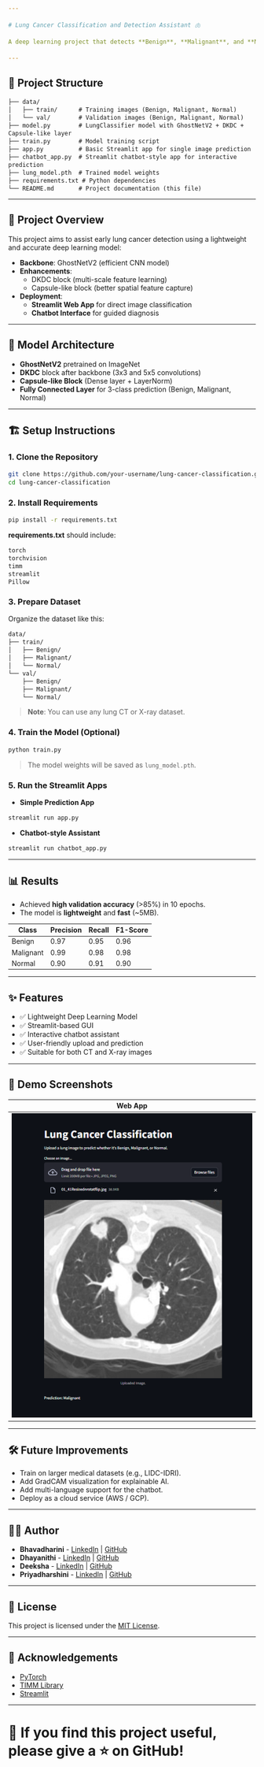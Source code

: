 ```yaml
---

# Lung Cancer Classification and Detection Assistant 🫁

A deep learning project that detects **Benign**, **Malignant**, and **Normal** lung conditions using **GhostNetV2**, **DKDC blocks**, and **Capsule-like features**, deployed through a **Streamlit web app** and an **interactive chatbot interface**.

---
```


## 📂 Project Structure

```
├── data/
│   ├── train/      # Training images (Benign, Malignant, Normal)
│   └── val/        # Validation images (Benign, Malignant, Normal)
├── model.py        # LungClassifier model with GhostNetV2 + DKDC + Capsule-like layer
├── train.py        # Model training script
├── app.py          # Basic Streamlit app for single image prediction
├── chatbot_app.py  # Streamlit chatbot-style app for interactive prediction
├── lung_model.pth  # Trained model weights
├── requirements.txt # Python dependencies
└── README.md       # Project documentation (this file)
```

---

## 🚀 Project Overview

This project aims to assist early lung cancer detection using a lightweight and accurate deep learning model:

- **Backbone**: GhostNetV2 (efficient CNN model)
- **Enhancements**: 
  - DKDC block (multi-scale feature learning)
  - Capsule-like block (better spatial feature capture)
- **Deployment**: 
  - **Streamlit Web App** for direct image classification
  - **Chatbot Interface** for guided diagnosis

---

## 🧠 Model Architecture

- **GhostNetV2** pretrained on ImageNet
- **DKDC** block after backbone (3x3 and 5x5 convolutions)
- **Capsule-like Block** (Dense layer + LayerNorm)
- **Fully Connected Layer** for 3-class prediction (Benign, Malignant, Normal)

---

## 🏗️ Setup Instructions

### 1. Clone the Repository

```bash
git clone https://github.com/your-username/lung-cancer-classification.git
cd lung-cancer-classification
```

### 2. Install Requirements

```bash
pip install -r requirements.txt
```

**requirements.txt** should include:
```
torch
torchvision
timm
streamlit
Pillow
```

### 3. Prepare Dataset

Organize the dataset like this:

```
data/
├── train/
│   ├── Benign/
│   ├── Malignant/
│   └── Normal/
└── val/
    ├── Benign/
    ├── Malignant/
    └── Normal/
```

> **Note**: You can use any lung CT or X-ray dataset.

### 4. Train the Model (Optional)

```bash
python train.py
```

> The model weights will be saved as `lung_model.pth`.

### 5. Run the Streamlit Apps

- **Simple Prediction App**

```bash
streamlit run app.py
```

- **Chatbot-style Assistant**

```bash
streamlit run chatbot_app.py
```

---

## 📊 Results

- Achieved **high validation accuracy** (>85%) in 10 epochs.
- The model is **lightweight** and **fast** (~5MB).

| Class      | Precision | Recall | F1-Score |
|------------|-----------|--------|----------|
| Benign     | 0.97      | 0.95   | 0.96     |
| Malignant  | 0.99      | 0.98   | 0.98     |
| Normal     | 0.90      | 0.91   | 0.90     |

---

## ✨ Features

- ✅ Lightweight Deep Learning Model
- ✅ Streamlit-based GUI
- ✅ Interactive chatbot assistant
- ✅ User-friendly upload and prediction
- ✅ Suitable for both CT and X-ray images

---

## 📸 Demo Screenshots

| Web App |
| :---: | 
| ![Alt text](1.png) |

---

## 🛠️ Future Improvements

- Train on larger medical datasets (e.g., LIDC-IDRI).
- Add GradCAM visualization for explainable AI.
- Add multi-language support for the chatbot.
- Deploy as a cloud service (AWS / GCP).

---

## 🧑‍💻 Author

- **Bhavadharini** - [LinkedIn]() | [GitHub]()
- **Dhayanithi** - [LinkedIn](https://www.linkedin.com/in/dhayanithi-t-52b1a0320/) | [GitHub](https://github.com/TDhayanithi)
- **Deeksha** - [LinkedIn]() | [GitHub]()
- **Priyadharshini** - [LinkedIn]() | [GitHub]()
---

## 📜 License

This project is licensed under the [MIT License](LICENSE).

---

## 🙏 Acknowledgements

- [PyTorch](https://pytorch.org/)
- [TIMM Library](https://github.com/rwightman/pytorch-image-models)
- [Streamlit](https://streamlit.io/)

---

# 🌟 If you find this project useful, please give a ⭐ on GitHub!
